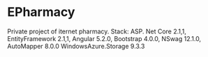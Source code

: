 # EPharmacy
Private project of iternet pharmacy.
Stack: ASP. Net Core 2.1,1, EntityFramework 2.1,1, Angular 5.2.0, Bootstrap 4.0.0, NSwag 12.1.0, AutoMapper 8.0.0 WindowsAzure.Storage 9.3.3
